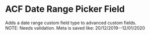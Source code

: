 # ACF Date Range Picker Field

Adds a date range custom field type to advanced custom fields.  
NOTE: Needs validation. 
Meta is saved like:  20/12/2019--12/01/2020
